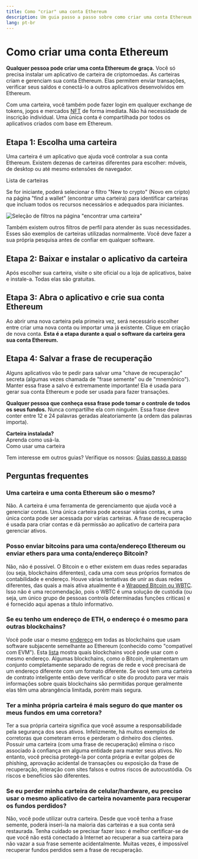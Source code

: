 ```yaml
---
title: Como "criar" uma conta Ethereum
description: Um guia passo a passo sobre como criar uma conta Ethereum usando uma carteira.
lang: pt-br
---
```


# Como criar uma conta Ethereum

**Qualquer pessoa pode criar uma conta Ethereum de graça.** Você só precisa instalar um aplicativo de carteira de criptomoedas. As carteiras criam e gerenciam sua conta Ethereum. Elas permitem enviar transações, verificar seus saldos e conectá-lo a outros aplicativos desenvolvidos em Ethereum.

Com uma carteira, você também pode fazer login em qualquer exchange de tokens, jogos e mercados [NFT](/glossary/#nft) de forma imediata. Não há necessidade de inscrição individual. Uma única conta é compartilhada por todos os aplicativos criados com base em Ethereum.

## Etapa 1: Escolha uma carteira

Uma carteira é um aplicativo que ajuda você controlar a sua conta Ethereum. Existem dezenas de carteiras diferentes para escolher: móveis, de desktop ou até mesmo extensões de navegador.


<ButtonLink href="/wallets/find-wallet/">
  Lista de carteiras
</ButtonLink>

Se for iniciante, poderá selecionar o filtro "New to crypto" (Novo em cripto) na página "find a wallet" (encontrar uma carteira) para identificar carteiras que incluam todos os recursos necessários e adequados para iniciantes.

![Seleção de filtros na página "encontrar uma carteira"](./wallet-box.png)

Também existem outros filtros de perfil para atender às suas necessidades. Esses são exemplos de carteiras utilizadas normalmente. Você deve fazer a sua própria pesquisa antes de confiar em qualquer software.

## Etapa 2: Baixar e instalar o aplicativo da carteira

Após escolher sua carteira, visite o site oficial ou a loja de aplicativos, baixe e instale-a. Todas elas são gratuitas.

## Etapa 3: Abra o aplicativo e crie sua conta Ethereum

Ao abrir uma nova carteira pela primeira vez, será necessário escolher entre criar uma nova conta ou importar uma já existente. Clique em criação de nova conta. **Esta é a etapa durante a qual o software da carteira gera sua conta Ethereum.**

## Etapa 4: Salvar a frase de recuperação

Alguns aplicativos vão te pedir para salvar uma "chave de recuperação" secreta (algumas vezes chamada de "frase semente" ou de "mnemônico"). Manter essa frase a salvo é extremamente importante! Ela é usada para gerar sua conta Ethereum e pode ser usada para fazer transações.

**Qualquer pessoa que conheça essa frase pode tomar o controle de todos os seus fundos.** Nunca compartilhe ela com ninguém. Essa frase deve conter entre 12 e 24 palavras geradas aleatoriamente (a ordem das palavras importa).

<div>
<InfoBanner shouldSpaceBetween emoji=":eyes:">
  <div><b>Carteira instalada?</b><br/> Aprenda como usá-la.</div>
  <ButtonLink href="/guides/how-to-use-a-wallet">
    Como usar uma carteira
  </ButtonLink>
</InfoBanner>
</div>

Tem interesse em outros guias? Verifique os nossos: [Guias passo a passo](/guides/)

## Perguntas frequentes

### Uma carteira e uma conta Ethereum são o mesmo?

Não. A carteira é uma ferramenta de gerenciamento que ajuda você a gerenciar contas. Uma única carteira pode acessar várias contas, e uma única conta pode ser acessada por várias carteiras. A frase de recuperação é usada para criar contas e dá permissão ao aplicativo de carteira para gerenciar ativos.

### Posso enviar bitcoins para uma conta/endereço Ethereum ou enviar ethers para uma conta/endereço Bitcoin?

Não, não é possível. O Bitcoin e o ether existem em duas redes separadas (ou seja, blockchains diferentes), cada uma com seus próprios formatos de contabilidade e endereço. Houve várias tentativas de unir as duas redes diferentes, das quais a mais ativa atualmente é a [Wrapped Bitcoin ou WBTC](https://www.bitcoin.com/get-started/what-is-wbtc/). Isso não é uma recomendação, pois o WBTC é uma solução de custódia (ou seja, um único grupo de pessoas controla determinadas funções críticas) e é fornecido aqui apenas a título informativo.

### Se eu tenho um endereço de ETH, o endereço é o mesmo para outras blockchains?

Você pode usar o mesmo [endereço](/glossary/#address) em todas as blockchains que usam software subjacente semelhante ao Ethereum (conhecido como "compatível com EVM"). Esta [lista](https://chainlist.org/) mostra quais blockchains você pode usar com o mesmo endereço. Algumas blockchains, como o Bitcoin, implementam um conjunto completamente separado de regras de rede e você precisará de um endereço diferente com um formato diferente. Se você tem uma carteira de contrato inteligente então deve verificar o site do produto para ver mais informações sobre quais blockchains são permitidas porque geralmente elas têm uma abrangência limitada, porém mais segura.

### Ter a minha própria carteira é mais seguro do que manter os meus fundos em uma corretora?

Ter a sua própria carteira significa que você assume a responsabilidade pela segurança dos seus ativos. Infelizmente, há muitos exemplos de corretoras que cometeram erros e perderam o dinheiro dos clientes. Possuir uma carteira (com uma frase de recuperação) elimina o risco associado à confiança em alguma entidade para manter seus ativos. No entanto, você precisa protegê-la por conta própria e evitar golpes de phishing, aprovação acidental de transações ou exposição da frase de recuperação, interação com sites falsos e outros riscos de autocustódia. Os riscos e benefícios são diferentes.

### Se eu perder minha carteira de celular/hardware, eu preciso usar o mesmo aplicativo de carteira novamente para recuperar os fundos perdidos?

Não, você pode utilizar outra carteira. Desde que você tenha a frase semente, poderá inseri-la na maioria das carteiras e a sua conta será restaurada. Tenha cuidado se precisar fazer isso: é melhor certificar-se de que você não está conectado à Internet ao recuperar a sua carteira para não vazar a sua frase semente acidentalmente. Muitas vezes, é impossível recuperar fundos perdidos sem a frase de recuperação.
